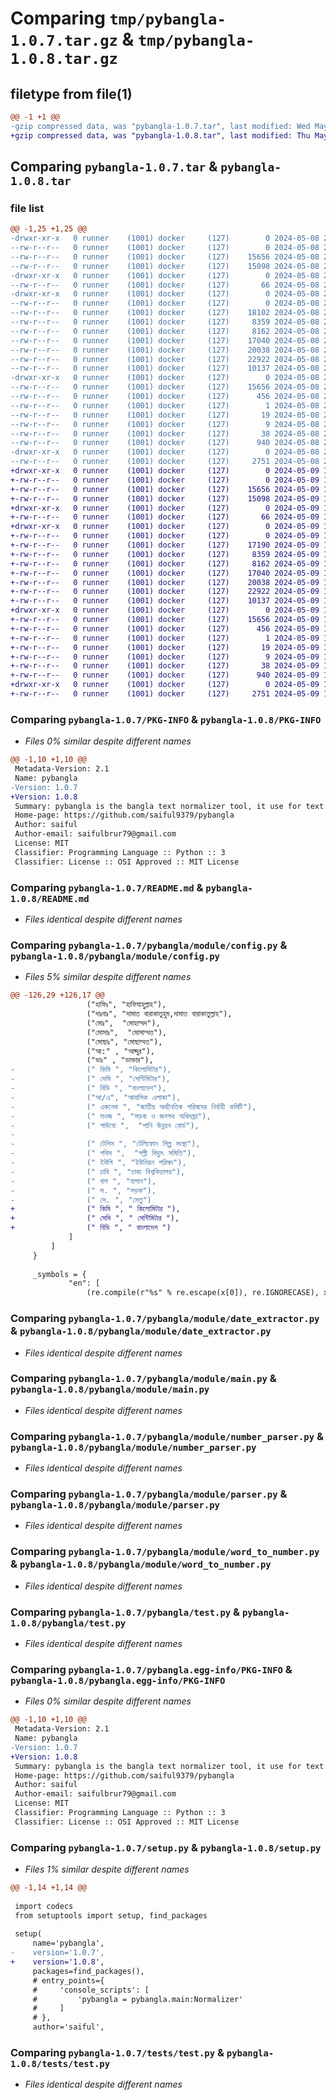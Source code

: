# Comparing `tmp/pybangla-1.0.7.tar.gz` & `tmp/pybangla-1.0.8.tar.gz`

## filetype from file(1)

```diff
@@ -1 +1 @@
-gzip compressed data, was "pybangla-1.0.7.tar", last modified: Wed May  8 20:31:56 2024, max compression
+gzip compressed data, was "pybangla-1.0.8.tar", last modified: Thu May  9 12:35:48 2024, max compression
```

## Comparing `pybangla-1.0.7.tar` & `pybangla-1.0.8.tar`

### file list

```diff
@@ -1,25 +1,25 @@
-drwxr-xr-x   0 runner    (1001) docker     (127)        0 2024-05-08 20:31:56.322170 pybangla-1.0.7/
--rw-r--r--   0 runner    (1001) docker     (127)        0 2024-05-08 20:31:52.000000 pybangla-1.0.7/MANIFEST.in
--rw-r--r--   0 runner    (1001) docker     (127)    15656 2024-05-08 20:31:56.322170 pybangla-1.0.7/PKG-INFO
--rw-r--r--   0 runner    (1001) docker     (127)    15098 2024-05-08 20:31:52.000000 pybangla-1.0.7/README.md
-drwxr-xr-x   0 runner    (1001) docker     (127)        0 2024-05-08 20:31:56.322170 pybangla-1.0.7/pybangla/
--rw-r--r--   0 runner    (1001) docker     (127)       66 2024-05-08 20:31:52.000000 pybangla-1.0.7/pybangla/__init__.py
-drwxr-xr-x   0 runner    (1001) docker     (127)        0 2024-05-08 20:31:56.322170 pybangla-1.0.7/pybangla/module/
--rw-r--r--   0 runner    (1001) docker     (127)        0 2024-05-08 20:31:52.000000 pybangla-1.0.7/pybangla/module/__init__.py
--rw-r--r--   0 runner    (1001) docker     (127)    18102 2024-05-08 20:31:52.000000 pybangla-1.0.7/pybangla/module/config.py
--rw-r--r--   0 runner    (1001) docker     (127)     8359 2024-05-08 20:31:52.000000 pybangla-1.0.7/pybangla/module/date_extractor.py
--rw-r--r--   0 runner    (1001) docker     (127)     8162 2024-05-08 20:31:52.000000 pybangla-1.0.7/pybangla/module/main.py
--rw-r--r--   0 runner    (1001) docker     (127)    17040 2024-05-08 20:31:52.000000 pybangla-1.0.7/pybangla/module/number_parser.py
--rw-r--r--   0 runner    (1001) docker     (127)    20038 2024-05-08 20:31:52.000000 pybangla-1.0.7/pybangla/module/parser.py
--rw-r--r--   0 runner    (1001) docker     (127)    22922 2024-05-08 20:31:52.000000 pybangla-1.0.7/pybangla/module/word_to_number.py
--rw-r--r--   0 runner    (1001) docker     (127)    10137 2024-05-08 20:31:52.000000 pybangla-1.0.7/pybangla/test.py
-drwxr-xr-x   0 runner    (1001) docker     (127)        0 2024-05-08 20:31:56.322170 pybangla-1.0.7/pybangla.egg-info/
--rw-r--r--   0 runner    (1001) docker     (127)    15656 2024-05-08 20:31:56.000000 pybangla-1.0.7/pybangla.egg-info/PKG-INFO
--rw-r--r--   0 runner    (1001) docker     (127)      456 2024-05-08 20:31:56.000000 pybangla-1.0.7/pybangla.egg-info/SOURCES.txt
--rw-r--r--   0 runner    (1001) docker     (127)        1 2024-05-08 20:31:56.000000 pybangla-1.0.7/pybangla.egg-info/dependency_links.txt
--rw-r--r--   0 runner    (1001) docker     (127)       19 2024-05-08 20:31:56.000000 pybangla-1.0.7/pybangla.egg-info/requires.txt
--rw-r--r--   0 runner    (1001) docker     (127)        9 2024-05-08 20:31:56.000000 pybangla-1.0.7/pybangla.egg-info/top_level.txt
--rw-r--r--   0 runner    (1001) docker     (127)       38 2024-05-08 20:31:56.322170 pybangla-1.0.7/setup.cfg
--rw-r--r--   0 runner    (1001) docker     (127)      940 2024-05-08 20:31:52.000000 pybangla-1.0.7/setup.py
-drwxr-xr-x   0 runner    (1001) docker     (127)        0 2024-05-08 20:31:56.322170 pybangla-1.0.7/tests/
--rw-r--r--   0 runner    (1001) docker     (127)     2751 2024-05-08 20:31:52.000000 pybangla-1.0.7/tests/test.py
+drwxr-xr-x   0 runner    (1001) docker     (127)        0 2024-05-09 12:35:48.213289 pybangla-1.0.8/
+-rw-r--r--   0 runner    (1001) docker     (127)        0 2024-05-09 12:35:43.000000 pybangla-1.0.8/MANIFEST.in
+-rw-r--r--   0 runner    (1001) docker     (127)    15656 2024-05-09 12:35:48.213289 pybangla-1.0.8/PKG-INFO
+-rw-r--r--   0 runner    (1001) docker     (127)    15098 2024-05-09 12:35:43.000000 pybangla-1.0.8/README.md
+drwxr-xr-x   0 runner    (1001) docker     (127)        0 2024-05-09 12:35:48.213289 pybangla-1.0.8/pybangla/
+-rw-r--r--   0 runner    (1001) docker     (127)       66 2024-05-09 12:35:43.000000 pybangla-1.0.8/pybangla/__init__.py
+drwxr-xr-x   0 runner    (1001) docker     (127)        0 2024-05-09 12:35:48.213289 pybangla-1.0.8/pybangla/module/
+-rw-r--r--   0 runner    (1001) docker     (127)        0 2024-05-09 12:35:43.000000 pybangla-1.0.8/pybangla/module/__init__.py
+-rw-r--r--   0 runner    (1001) docker     (127)    17190 2024-05-09 12:35:43.000000 pybangla-1.0.8/pybangla/module/config.py
+-rw-r--r--   0 runner    (1001) docker     (127)     8359 2024-05-09 12:35:43.000000 pybangla-1.0.8/pybangla/module/date_extractor.py
+-rw-r--r--   0 runner    (1001) docker     (127)     8162 2024-05-09 12:35:43.000000 pybangla-1.0.8/pybangla/module/main.py
+-rw-r--r--   0 runner    (1001) docker     (127)    17040 2024-05-09 12:35:43.000000 pybangla-1.0.8/pybangla/module/number_parser.py
+-rw-r--r--   0 runner    (1001) docker     (127)    20038 2024-05-09 12:35:43.000000 pybangla-1.0.8/pybangla/module/parser.py
+-rw-r--r--   0 runner    (1001) docker     (127)    22922 2024-05-09 12:35:43.000000 pybangla-1.0.8/pybangla/module/word_to_number.py
+-rw-r--r--   0 runner    (1001) docker     (127)    10137 2024-05-09 12:35:43.000000 pybangla-1.0.8/pybangla/test.py
+drwxr-xr-x   0 runner    (1001) docker     (127)        0 2024-05-09 12:35:48.213289 pybangla-1.0.8/pybangla.egg-info/
+-rw-r--r--   0 runner    (1001) docker     (127)    15656 2024-05-09 12:35:48.000000 pybangla-1.0.8/pybangla.egg-info/PKG-INFO
+-rw-r--r--   0 runner    (1001) docker     (127)      456 2024-05-09 12:35:48.000000 pybangla-1.0.8/pybangla.egg-info/SOURCES.txt
+-rw-r--r--   0 runner    (1001) docker     (127)        1 2024-05-09 12:35:48.000000 pybangla-1.0.8/pybangla.egg-info/dependency_links.txt
+-rw-r--r--   0 runner    (1001) docker     (127)       19 2024-05-09 12:35:48.000000 pybangla-1.0.8/pybangla.egg-info/requires.txt
+-rw-r--r--   0 runner    (1001) docker     (127)        9 2024-05-09 12:35:48.000000 pybangla-1.0.8/pybangla.egg-info/top_level.txt
+-rw-r--r--   0 runner    (1001) docker     (127)       38 2024-05-09 12:35:48.213289 pybangla-1.0.8/setup.cfg
+-rw-r--r--   0 runner    (1001) docker     (127)      940 2024-05-09 12:35:43.000000 pybangla-1.0.8/setup.py
+drwxr-xr-x   0 runner    (1001) docker     (127)        0 2024-05-09 12:35:48.213289 pybangla-1.0.8/tests/
+-rw-r--r--   0 runner    (1001) docker     (127)     2751 2024-05-09 12:35:43.000000 pybangla-1.0.8/tests/test.py
```

### Comparing `pybangla-1.0.7/PKG-INFO` & `pybangla-1.0.8/PKG-INFO`

 * *Files 0% similar despite different names*

```diff
@@ -1,10 +1,10 @@
 Metadata-Version: 2.1
 Name: pybangla
-Version: 1.0.7
+Version: 1.0.8
 Summary: pybangla is the bangla text normalizer tool, it use for text normalization like word to number and date formating purposes
 Home-page: https://github.com/saiful9379/pybangla
 Author: saiful
 Author-email: saifulbrur79@gmail.com
 License: MIT
 Classifier: Programming Language :: Python :: 3
 Classifier: License :: OSI Approved :: MIT License
```

### Comparing `pybangla-1.0.7/README.md` & `pybangla-1.0.8/README.md`

 * *Files identical despite different names*

### Comparing `pybangla-1.0.7/pybangla/module/config.py` & `pybangla-1.0.8/pybangla/module/config.py`

 * *Files 5% similar despite different names*

```diff
@@ -126,29 +126,17 @@
                 ("হাফিঃ", "হাফিযাহুল্লাহ"),
                 ("দাঃবাঃ", "দামাত বারাকাতুহুম,দামাত বারাকাতুল্লাহ"),
                 ("মোঃ",  "মোহাম্মদ"),
                 ("মোসাঃ",  "মোসাম্মত"),
                 ("মোছাঃ", "মোছাম্মত"),
                 ("আ:" , "আব্দুর"),
                 ("ডাঃ" , "ডাক্তার"),
-                (" কিমি ", "কিলোমিটার"),
-                (" সেমি ", "সেন্টিমিটার"),
-                (" বিডি ", "বাংলাদেশ"),
-                ("আ/এ", "আবাসিক এলাকা"),  
-                (" একনেক ", "জাতীয় অর্থনৈতিক পরিষদের নির্বাহী কমিটি"),
-                (" সওজ ", "সড়ক ও জনপথ অধিদপ্তর"),
-                (" পাউবো ",  "পানি উন্নয়ন বোর্ড"),	
-
-                (" টেশিস ", "টেলিফোন শিল্প সংস্থা"),
-                (" পবিস ",  "পল্লী বিদ্যুৎ সমিতি"), 
-                (" ইউপি ", "ইউনিয়ন পরিষদ"),
-                (" ঢাবি ", "ঢাকা বিশ্ববিদ্যালয়"),
-                (" বাগ ", "বাগান"),
-                (" স. ", "সড়ক"), 
-                (" সে. ", "সেতু")
+                (" কিমি ", " কিলোমিটার "),
+                (" সেমি ", " সেন্টিমিটার "),
+                (" বিডি ", " বাংলাদেশ ")
             ]
         ]
     }
 
     _symbols = {
             "en": [
                 (re.compile(r"%s" % re.escape(x[0]), re.IGNORECASE), x[1])
```

### Comparing `pybangla-1.0.7/pybangla/module/date_extractor.py` & `pybangla-1.0.8/pybangla/module/date_extractor.py`

 * *Files identical despite different names*

### Comparing `pybangla-1.0.7/pybangla/module/main.py` & `pybangla-1.0.8/pybangla/module/main.py`

 * *Files identical despite different names*

### Comparing `pybangla-1.0.7/pybangla/module/number_parser.py` & `pybangla-1.0.8/pybangla/module/number_parser.py`

 * *Files identical despite different names*

### Comparing `pybangla-1.0.7/pybangla/module/parser.py` & `pybangla-1.0.8/pybangla/module/parser.py`

 * *Files identical despite different names*

### Comparing `pybangla-1.0.7/pybangla/module/word_to_number.py` & `pybangla-1.0.8/pybangla/module/word_to_number.py`

 * *Files identical despite different names*

### Comparing `pybangla-1.0.7/pybangla/test.py` & `pybangla-1.0.8/pybangla/test.py`

 * *Files identical despite different names*

### Comparing `pybangla-1.0.7/pybangla.egg-info/PKG-INFO` & `pybangla-1.0.8/pybangla.egg-info/PKG-INFO`

 * *Files 0% similar despite different names*

```diff
@@ -1,10 +1,10 @@
 Metadata-Version: 2.1
 Name: pybangla
-Version: 1.0.7
+Version: 1.0.8
 Summary: pybangla is the bangla text normalizer tool, it use for text normalization like word to number and date formating purposes
 Home-page: https://github.com/saiful9379/pybangla
 Author: saiful
 Author-email: saifulbrur79@gmail.com
 License: MIT
 Classifier: Programming Language :: Python :: 3
 Classifier: License :: OSI Approved :: MIT License
```

### Comparing `pybangla-1.0.7/setup.py` & `pybangla-1.0.8/setup.py`

 * *Files 1% similar despite different names*

```diff
@@ -1,14 +1,14 @@
 
 import codecs
 from setuptools import setup, find_packages
 
 setup(
     name='pybangla',
-    version='1.0.7',
+    version='1.0.8',
     packages=find_packages(),
     # entry_points={
     #     'console_scripts': [
     #         'pybangla = pybangla.main:Normalizer'
     #     ]
     # },
     author='saiful',
```

### Comparing `pybangla-1.0.7/tests/test.py` & `pybangla-1.0.8/tests/test.py`

 * *Files identical despite different names*

